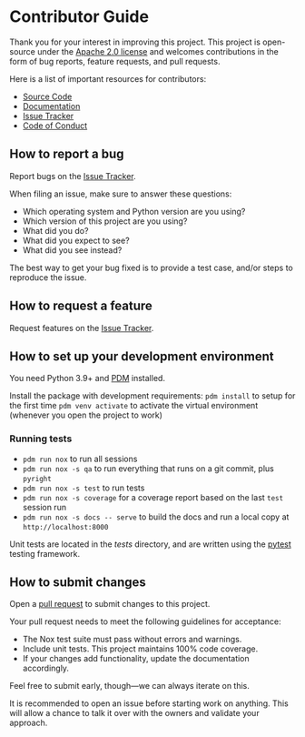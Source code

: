 # Contributor Guide

Thank you for your interest in improving this project.
This project is open-source under the [Apache 2.0 license] and
welcomes contributions in the form of bug reports, feature requests, and pull requests.

Here is a list of important resources for contributors:

- [Source Code](https://github.com/watz-inc/watz-py)
- [Documentation](https://watz-inc.github.io/watz-py)
- [Issue Tracker](https://github.com/watz-inc/watz-py/issues)
- [Code of Conduct](CODE_OF_CONDUCT.md)

[apache 2.0 license]: https://opensource.org/licenses/Apache-2.0

## How to report a bug

Report bugs on the [Issue Tracker](https://github.com/watz-inc/watz-py/issues).

When filing an issue, make sure to answer these questions:

- Which operating system and Python version are you using?
- Which version of this project are you using?
- What did you do?
- What did you expect to see?
- What did you see instead?

The best way to get your bug fixed is to provide a test case,
and/or steps to reproduce the issue.

## How to request a feature

Request features on the [Issue Tracker](https://github.com/watz-inc/watz-py/issues).

## How to set up your development environment

You need Python 3.9+ and [PDM](https://pdm.fming.dev/) installed.

Install the package with development requirements:
`pdm install` to setup for the first time
`pdm venv activate` to activate the virtual environment (whenever you open the project to work)

### Running tests

- `pdm run nox` to run all sessions
- `pdm run nox -s qa` to run everything that runs on a git commit, plus `pyright`
- `pdm run nox -s test` to run tests
- `pdm run nox -s coverage` for a coverage report based on the last `test` session run
- `pdm run nox -s docs -- serve` to build the docs and run a local copy at `http://localhost:8000`

Unit tests are located in the _tests_ directory,
and are written using the [pytest] testing framework.

[pytest]: https://pytest.readthedocs.io/

## How to submit changes

Open a [pull request](https://github.com/watz-inc/watz-py/pulls) to submit changes to this project.

Your pull request needs to meet the following guidelines for acceptance:

- The Nox test suite must pass without errors and warnings.
- Include unit tests. This project maintains 100% code coverage.
- If your changes add functionality, update the documentation accordingly.

Feel free to submit early, though—we can always iterate on this.

It is recommended to open an issue before starting work on anything.
This will allow a chance to talk it over with the owners and validate your approach.
